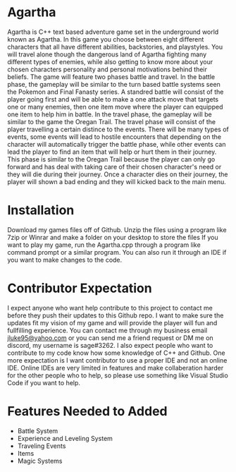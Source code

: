 # Agartha
Agartha is C++ text based adventure game set in the underground world known as Agartha. In this game you choose between eight different characters that all have different abilities, backstories, and playstyles. You will travel alone though the dangerous land of Agartha fighting many different types of enemies, while also getting to know more about your chosen characters personality and personal motivations behind their beliefs. The game will feature two phases battle and travel. In the battle phase, the gameplay will be similar to the turn based battle systems seen the Pokemon and Final Fanasty series. A standred battle will consist of the player going first and will be able to make a one attack move that targets one or many enemies, then one item move where the player can equipped one item to help him in battle. In the travel phase, the gameplay will be similar to the game the Oregan Trail. The travel phase will consist of the player travelling a certain distince to the events. There will be many types of events, some events will lead to hostile encounters that depending on the character will automatically trigger the battle phase, while other events can lead the player to find an item that will help or hurt them in their journey. This phase is similar to the Oregan Trail because the player can only go forward and has deal with taking care of their chosen character's need or they will die during their journey. Once a character dies on their journey, the player will shown a bad ending and they will kicked back to the main menu. 
# Installation
Download my games files off of Github. Unzip the files using a program like 7zip or Winrar and make a folder on your desktop to store the files If you want to play my game, run the Agartha.cpp through a program like command prompt or a similar program. You can also run it through an IDE if you want to make changes to the code. 
# Contributor Expectation
I expect anyone who want help contribute to this project to contact me before they push their updates to this Github repo. I want to make sure the updates fit my vision of my game and will provide the player will fun and fullfilling experience. You can contact me through my business email jluke95@yahoo.com or you can send me a friend request or DM me on discord, my username is sage#3262. I also expect people who want to contribute to my code know how some knowledge of C++ and Github. One more expectation is I want contributor to use a proper IDE and not an online IDE. Online IDEs are very limited in features and make collaberation harder for the other people who to help, so please use something like Visual Studio Code if you want to help.   
# Features Needed to Added 
- Battle System
- Experience and Leveling System
- Traveling Events 
- Items
- Magic Systems
